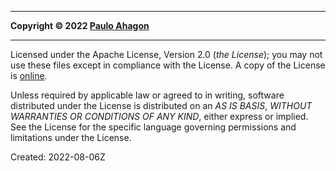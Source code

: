 -------------------------------------------------------

__Copyright © 2022 [Paulo Ahagon](mailto:pahagon@gmail.com)__

-------------------------------------------------------

Licensed under the Apache License, Version 2.0 (_the License_);
you may not use these files except in compliance with the License.
A copy of the License is [online](http://www.apache.org/licenses/LICENSE-2.0).

Unless required by applicable law or agreed to in writing, software
distributed under the License is distributed on an _AS IS BASIS_,
_WITHOUT WARRANTIES OR CONDITIONS OF ANY KIND_, either express or implied.
See the License for the specific language governing permissions and
limitations under the License.

Created:  2022-08-06Z


